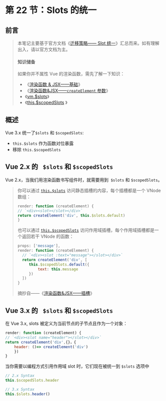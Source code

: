 # 第 22 节：Slots 的统一



## 前言

> 本笔记主要基于官方文档《[迁移策略—— Slot 统一](https://v3.cn.vuejs.org/guide/migration/slots-unification.html)》汇总而来。如有理解出入，请以官方文档为主。
>
> #### 知识储备
>
> 如果你并不属性 Vue 的渲染函数，需先了解一下知识：
>
> + 《[渲染函数 & JSX——基础](https://cn.vuejs.org/v2/guide/render-function.html#%E5%9F%BA%E7%A1%80)》
> + 《[渲染函数&JSX——`createElement` 参数](https://cn.vuejs.org/v2/guide/render-function.html#createElement-参数)》
> + 《[vm.$slots](https://cn.vuejs.org/v2/api/#vm-slots)》
> + 《[this.$scopedSlots](https://cn.vuejs.org/v2/api/#vm-scopedSlots) 》



## 概述

Vue 3.x 统一了`$slots` 和 `$scopedSlots`:

+ `this.$slots` 作为函数对位暴露
+ 移除 `this.$scopedSlots`



## Vue 2.x 的 ` $slots` 和  `$scopedSlots`

Vue 2.x，当我们用渲染函数书写组件时，就需要用到` $slots` 和  `$scopedSlots`。

> 你可以通过 [`this.$slots`](https://cn.vuejs.org/v2/api/#vm-slots) 访问静态插槽的内容，每个插槽都是一个 VNode 数组：
>
> ```js
> render: function (createElement) {
> // `<div><slot></slot></div>`
> return createElement('div', this.$slots.default)
> }
> ```
>
> 也可以通过 [`this.$scopedSlots`](https://cn.vuejs.org/v2/api/#vm-scopedSlots) 访问作用域插槽，每个作用域插槽都是一个返回若干 VNode 的函数：
>
> ```js
> props: ['message'],
> render: function (createElement) {
> 	// `<div><slot :text="message"></slot></div>`
>   return createElement('div', [
>      this.$scopedSlots.default({
>          text: this.message
>      })
>   ])
> }
> ```
> 摘抄自——《[渲染函数&JSX——插槽](https://cn.vuejs.org/v2/guide/render-function.html#%E6%8F%92%E6%A7%BD)》



## Vue 3.x 的 ` $slots` 和  `$scopedSlots`

在 Vue 3.x, slots 被定义为当前节点的子节点且作为一个对象：

```js
render: function (createElement) {
// `<div><slot name="header"></slot></div>`
return createElement('div',{}，{
	header: ()=> createElement('div')
	})
}
```

当你需要以编程方式引用作用域 slot 时，它们现在被统一到 `$slots` 选项中

```js
// 2.x Syntax
this.$scopedSlots.header

// 3.x Syntax
this.$slots.header()
```







